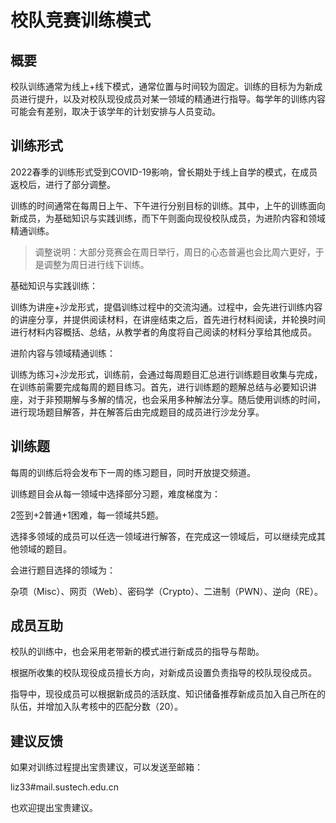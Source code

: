 # 校队竞赛训练模式

## 概要

校队训练通常为线上+线下模式，通常位置与时间较为固定。训练的目标为为新成员进行提升，以及对校队现役成员对某一领域的精通进行指导。每学年的训练内容可能会有差别，取决于该学年的计划安排与人员变动。

## 训练形式

2022春季的训练形式受到COVID-19影响，曾长期处于线上自学的模式，在成员返校后，进行了部分调整。

训练的时间通常在每周日上午、下午进行分别目标的训练。其中，上午的训练面向新成员，为基础知识与实践训练，而下午则面向现役校队成员，为进阶内容和领域精通训练。

> 调整说明：大部分竞赛会在周日举行，周日的心态普遍也会比周六更好，于是调整为周日进行线下训练。

基础知识与实践训练：

训练为讲座+沙龙形式，提倡训练过程中的交流沟通。过程中，会先进行训练内容的讲座分享，并提供阅读材料，在讲座结束之后，首先进行材料阅读，并轮换时间进行材料内容概括、总结，从教学者的角度将自己阅读的材料分享给其他成员。

进阶内容与领域精通训练：

训练为练习+沙龙形式，训练前，会通过每周题目汇总进行训练题目收集与完成，在训练前需要完成每周的题目练习。首先，进行训练题的题解总结与必要知识讲座，对于非预期解与多解的情况，也会采用多种解法分享。随后使用训练的时间，进行现场题目解答，并在解答后由完成题目的成员进行沙龙分享。

## 训练题

每周的训练后将会发布下一周的练习题目，同时开放提交频道。

训练题目会从每一领域中选择部分习题，难度梯度为：

2签到+2普通+1困难，每一领域共5题。

选择多领域的成员可以任选一领域进行解答，在完成这一领域后，可以继续完成其他领域的题目。

会进行题目选择的领域为：

杂项（Misc）、网页（Web）、密码学（Crypto）、二进制（PWN）、逆向（RE）。

## 成员互助

校队的训练中，也会采用老带新的模式进行新成员的指导与帮助。

根据所收集的校队现役成员擅长方向，对新成员设置负责指导的校队现役成员。

指导中，现役成员可以根据新成员的活跃度、知识储备推荐新成员加入自己所在的队伍，并增加入队考核中的匹配分数（20）。

## 建议反馈

如果对训练过程提出宝贵建议，可以发送至邮箱：

liz33#mail.sustech.edu.cn

也欢迎提出宝贵建议。